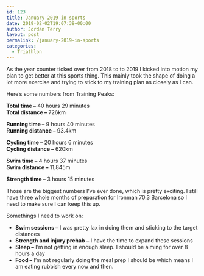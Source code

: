 ```yaml
---
id: 123
title: January 2019 in sports
date: 2019-02-02T19:07:38+00:00
author: Jordan Terry
layout: post
permalink: /january-2019-in-sports
categories:
  - Triathlon
---
```

As the year counter ticked over from 2018 to to 2019 I kicked into motion my plan to get better at this sports thing. This mainly took the shape of doing a lot more exercise and trying to stick to my training plan as closely as I can.

Here&#8217;s some numbers from Training Peaks:

**Total time &#8211;** 40 hours 29 minutes  
**Total distance &#8211;** 726km

**Running time &#8211;** 9 hours 40 minutes  
**Running distance &#8211;** 93.4km

**Cycling time &#8211;** 20 hours 6 minutes  
**Cycling distance &#8211;** 620km

**Swim time &#8211;** 4 hours 37 minutes  
**Swim distance &#8211;** 11,845m

**Strength time &#8211;** 3 hours 15 minutes

Those are the biggest numbers I&#8217;ve ever done, which is pretty exciting. I still have three whole months of preparation for Ironman 70.3 Barcelona so I need to make sure I can keep this up.

Somethings I need to work on:

  * **Swim sessions &#8211;** I was pretty lax in doing them and sticking to the target distances
  * **Strength and injury prehab** **&#8211;** I have the time to expand these sessions
  * **Sleep &#8211;** I&#8217;m not getting in enough sleep. I should be aiming for over 8 hours a day
  * **Food &#8211;** I&#8217;m not regularly doing the meal prep I should be which means I am eating rubbish every now and then.